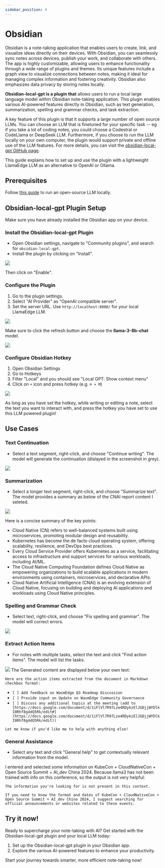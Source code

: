```yaml
---
sidebar_position: 4
---
```


# Obsidian

Obsidian is a note-taking application that enables users to create, link, and visualize ideas directly on their devices. With Obsidian, you can seamlessly sync notes across devices, publish your work, and collaborate with others. The app is highly customizable, allowing users to enhance functionality through a wide range of plugins and themes. Its unique features include a graph view to visualize connections between notes, making it ideal for managing complex information and fostering creativity. Obsidian also emphasizes data privacy by storing notes locally.

**Obsidian-local-gpt is a plugin that** allows users to run a local large language model within Obsidian note-taking application. This plugin enables various AI-powered features directly in Obsidian, such as text generation, summarization, spelling and grammar checks, and task extraction. 

A key feature of this plugin is that it supports a large number of open source LLMs. You can choose an LLM that is finetuned for your specific task -- eg if you take a lot of coding notes, you could choose a Codestral or CodeLlama or DeepSeek LLM. Furthermore, if you choose to run the LLM locally on your own computer, the plugin would support private and offline use of the LLM features. For more details, you can visit the [obsidian-local-gpt GitHub page](https://github.com/pfrankov/obsidian-local-gpt).

This guide explains how to set up and use the plugin with a lightweight LlamaEdge LLM as an alternative to OpenAI or Ollama.

## Prerequisites

Follow [this guide](./intro.md) to run an open-source LLM locally.

## Obsidian-local-gpt Plugin Setup

Make sure you have already installed the Obsidian app on your device.


### Install the Obsidian-local-gpt Plugin

* Open Obsidian settings, navigate to "Community plugins", and search for `obsidian-local-gpt`.
* Install the plugin by clicking on "Install".

![](obsidian-enable.png)

Then click on "Enable".


### **Configure the Plugin**

1. Go to the plugin settings.
2. Select "AI Provider" as "OpenAI compatible server".
3. Set the server URL. Use `http://localhost:8080/` for your local LlamaEdge LLM. 

![](obsidian-configure.png)

Make sure to click the refresh button and choose the **llama-3-8b-chat** model.

![](obsidian-model.png)

### Configure Obsidian Hotkey 

1. Open Obsidian Settings
2. Go to Hotkeys
3. Filter "Local" and you should see "Local GPT: Show context menu"
4. Click on `+` icon and press hotkey (e.g. `⌘ + M`)

![](obsidian-hotkey.png)

As long as you have set the hotkey, while writing or editing a note, select the text you want to interact with, and press the hotkey you have set to use this LLM powered plugin!


## Use Cases

### **Text Continuation**

* Select a text segment, right-click, and choose "Continue writing". The model will generate the continuation (dislayed in the screenshot in grey).

![](obsidian-text-continuation.png)

### **Summarization**

* Select a longer text segment, right-click, and choose "Summarize text". The model provides a summary as below of the CNAI report content I seleted.

![](obsidian-summarization.png)

Here is a concise summary of the key points:

* Cloud Native (CN) refers to well-balanced systems built using microservices, promoting modular design and reusability.
* Kubernetes has become the de facto cloud operating system, offering scalability, resilience, and DevOps best practices.
* Every Cloud Service Provider offers Kubernetes as a service, facilitating access to infrastructure and support services for various workloads, including AI/ML.
* The Cloud Native Computing Foundation defines Cloud Native as empowering organizations to build scalable applications in modern environments using containers, microservices, and declarative APIs.
* Cloud Native Artificial Intelligence (CNAI) is an evolving extension of Cloud Native, focusing on building and deploying AI applications and workloads using Cloud Native principles.

### **Spelling and Grammar Check**

* Select text, right-click, and choose "Fix spelling and grammar". The model will correct errors.

![](obsidian-grammar.png)

### **Extract Action Items**

* For notes with multiple tasks, select the text and click "Find action items". The model will list the tasks.

![](obsidian-extract.png)
The Generated content are displayed below your own text:

`Here are the action items extracted from the document in Markdown checkbox format:`


* `[ ] Add feedback on WasmEdge Q3 Roadmap Discussion`
* `[ ] Provide input on Update on WasmEdge Community Governance`
* `[ ] Discuss any additional topics at the meeting (add to [https://docs.google.com/document/d/1iFlVl7R97Lze4RDykzElJGDjjWYDlkI8Rhf8g4dQ5Rk/edit#](https://docs.google.com/document/d/1iFlVl7R97Lze4RDykzElJGDjjWYDlkI8Rhf8g4dQ5Rk/edit))`

`Let me know if you'd like me to help with anything else!`

### **General Assistance**

* Select any text and click "General help" to get contextually relevant information from the model.

I entered and selected some information on KubeCon + CloudNativeCon + Open Source Summit + AI_dev China 2024.
Because llama3 has not been trained with info on this conference, so the output is not very helpful: 

`The information you're looking for is not present in this context.`

`If you need to know the format and dates of KubeCon + CloudNativeCon + Open Source Summit + AI_dev China 2024, I suggest searching for official announcements or websites related to these events.`


## Try it now!

Ready to supercharge your note-taking with AI? Get started with the Obsidian-local-gpt plugin and your local LLM today:

1. Set up the Obsidian-local-gpt plugin in your Obsidian app.
2. Explore the various AI-powered features to enhance your productivity.

Start your journey towards smarter, more efficient note-taking now!
